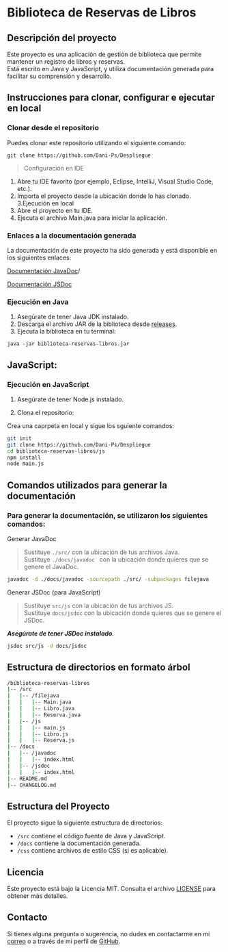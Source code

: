 # Biblioteca de Reservas de Libros

## Descripción del proyecto

Este proyecto es una aplicación de gestión de biblioteca que permite mantener un registro de libros y reservas.<br /> Está escrito en Java y JavaScript, y utiliza documentación generada para facilitar su comprensión y desarrollo.

## Instrucciones para clonar, configurar e ejecutar en local

### Clonar desde el repositorio

Puedes clonar este repositorio utilizando el siguiente comando:


``git clone https://github.com/Dani-Ps/Despliegue``

> Configuración en IDE

1. Abre tu IDE favorito (por ejemplo, Eclipse, IntelliJ, Visual Studio Code, etc.).
2. Importa el proyecto desde la ubicación donde lo has clonado.
3.Ejecución en local
4. Abre el proyecto en tu IDE.
5. Ejecuta el archivo Main.java para iniciar la aplicación.
   
### Enlaces a la documentación generada
La documentación de este proyecto ha sido generada y está disponible en los siguientes enlaces:

[Documentación JavaDoc](./docs/javadoc/index.html)/

[Documentación JSDoc](./docs/jsdoc/index.html)

### Ejecución en Java

1. Asegúrate de tener Java JDK instalado.
2. Descarga el archivo JAR de la biblioteca desde [releases]([enlace-a-tus-releases](https://www.java.com/es/download/manual.jsp)).
3. Ejecuta la biblioteca en tu terminal:

``java -jar biblioteca-reservas-libros.jar``


## JavaScript:
### **Ejecución en JavaScript**

1. Asegúrate de tener Node.js instalado.

2. Clona el repositorio:

Crea una caprpeta en local y sigue los sguiente comandos: 
```bash
git init
git clone https://github.com/Dani-Ps/Despliegue
cd biblioteca-reservas-libros/js
npm install
node main.js
```

## Comandos utilizados para generar la documentación

### Para generar la documentación, se utilizaron los siguientes comandos:

 Generar JavaDoc
 > Sustituye `./src/` con la ubicación de tus archivos Java.<br />
 > Sustituye `./docs/javadoc ` con la ubicación donde quieres que se genere el JavaDoc.

```bash
javadoc -d ./docs/javadoc -sourcepath ./src/ -subpackages filejava
```

 Generar JSDoc (para JavaScript)
 > Sustituye `src/js` con la ubicación de tus archivos JS.<br />
 > Sustituye `docs/jsdoc` con la ubicación donde quieres que se genere el JSDoc.

 ***Asegúrate de tener JSDoc instalado.***

 ```bash
jsdoc src/js -d docs/jsdoc
```

## Estructura de directorios en formato árbol

```bash
/biblioteca-reservas-libros
|-- /src
|   |-- /filejava
|   |   |-- Main.java
|   |   |-- Libro.java
|   |   |-- Reserva.java
|   |-- /js
|   |   |-- main.js
|   |   |-- Libro.js
|   |   |-- Reserva.js
|-- /docs
|   |-- /javadoc
|   |   |-- index.html
|   |-- /jsdoc
|   |   |-- index.html
|-- README.md
|-- CHANGELOG.md
```

## Estructura del Proyecto

El proyecto sigue la siguiente estructura de directorios:

- `/src` contiene el código fuente de Java y JavaScript.
- `/docs` contiene la documentación generada.
- `/css` contiene archivos de estilo CSS (si es aplicable).

## Licencia

Este proyecto está bajo la Licencia MIT. Consulta el archivo [LICENSE](LICENSE) para obtener más detalles.

## Contacto

Si tienes alguna pregunta o sugerencia, no dudes en contactarme en mi [correo](dperser837@g.educaand.es) o a través de mi perfil de [GitHub](https://github.com/Dani-Ps).
